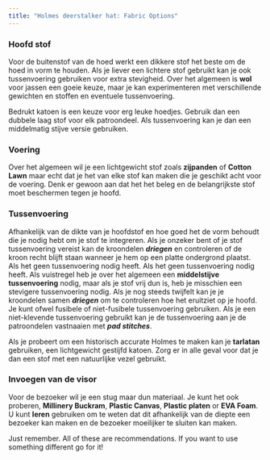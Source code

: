 ```yaml
---
title: "Holmes deerstalker hat: Fabric Options"
---
```


### Hoofd stof

Voor de buitenstof van de hoed werkt een dikkere stof het beste om de hoed in vorm te houden. Als je liever een lichtere stof gebruikt kan je ook tussenvoering gebruiken voor extra stevigheid. Over het algemeen is **wol** voor jassen een goeie keuze, maar je kan experimenteren met verschillende gewichten en stoffen en eventuele tussenvoering.

<Note>

Bedrukt katoen is een keuze voor erg leuke hoedjes. Gebruik dan een dubbele laag stof voor elk patroondeel. Als tussenvoering kan je dan een middelmatig stijve versie gebruiken.

</Note>

### Voering

Over het algemeen wil je een lichtgewicht stof zoals **zijpanden** of **Cotton Lawn** maar echt dat je het van elke stof kan maken die je geschikt acht voor de voering. Denk er gewoon aan dat het het beleg en de belangrijkste stof moet beschermen tegen je hoofd.

### Tussenvoering

Afhankelijk van de dikte van je hoofdstof en hoe goed het de vorm behoudt die je nodig hebt om je stof te integreren. Als je onzeker bent of je stof tussenvoering vereist kan de kroondelen _**driegen**_ en controleren of de kroon recht blijft staan wanneer je hem op een platte ondergrond plaatst. Als het geen tussenvoering nodig heeft. Als het geen tussenvoering nodig heeft. Als vuistregel heb je over het algemeen een **middelstijve tussenvoering** nodig, maar als je stof vrij dun is, heb je misschien een stevigere tussenvoering nodig. Als je nog steeds twijfelt kan je je kroondelen samen _**driegen**_ om te controleren hoe het eruitziet op je hoofd. Je kunt ofwel fusibele of niet-fusibele tussenvoering gebruiken. Als je een niet-klevende tussenvoering gebruikt kan je de tussenvoering aan je de patroondelen vastnaaien met _**pad stitches**_.

<Note>

Als je probeert om een historisch accurate Holmes te maken kan je __tarlatan__ gebruiken, een lichtgewicht gestijfd katoen. Zorg er in alle geval voor dat je dan een stof met een natuurlijke vezel gebruikt.

</Note>

### Invoegen van de visor

Voor de bezoeker wil je een stug maar dun materiaal. Je kunt het ook proberen, **Millinery Buckram**, **Plastic Canvas**, **Plastic platen** or **EVA Foam**. U kunt **leren** gebruiken om te weten dat dit afhankelijk van de diepte een bezoeker kan maken en de bezoeker moeilijker te sluiten kan maken.

<Note>

Just remember. All of these are recommendations. If you want to use something different go for it!

</Note>
